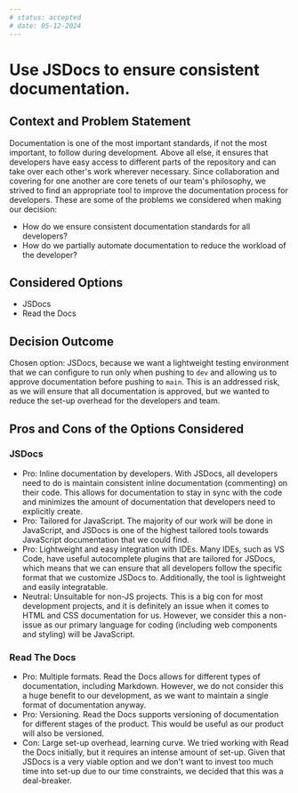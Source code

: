 ```yaml
---
# status: accepted 
# date: 05-12-2024
---
```

# Use JSDocs to ensure consistent documentation.

## Context and Problem Statement

Documentation is one of the most important standards, if not the most important, to follow during development. Above all else, it ensures that developers have easy access to different parts of the repository and can take over each other's work wherever necessary. Since collaboration and covering for one another are  core tenets of our team's philosophy, we strived to find an appropriate tool to improve the documentation process for developers. These are some of the problems we considered when making our decision: 
* How do we ensure consistent documentation standards for all developers?
* How do we partially automate documentation to reduce the workload of the developer?

## Considered Options

* JSDocs
* Read the Docs

## Decision Outcome

Chosen option: JSDocs, because we want a lightweight testing environment that we can configure to run only when pushing to `dev` and allowing us to approve documentation before pushing to `main`. This is an addressed risk, as we will ensure that all documentation is approved, but we wanted to reduce the set-up overhead for the developers and team. 

## Pros and Cons of the Options Considered

### JSDocs
* Pro: Inline documentation by developers. With JSDocs, all developers need to do is maintain consistent inline documentation (commenting) on their code. This allows for documentation to stay in sync with the code and minimizes the amount of documentation that developers need to explicitly create. 
* Pro: Tailored for JavaScript. The majority of our work will be done in JavaScript, and JSDocs is one of the highest tailored tools towards JavaScript documentation that we could find. 
* Pro: Lightweight and easy integration with IDEs. Many IDEs, such as VS Code, have useful autocomplete plugins that are tailored for JSDocs, which means that we can ensure that all developers follow the specific format that we customize JSDocs to. Additionally, the tool is lightweight and easily integratable.
* Neutral: Unsuitable for non-JS projects. This is a big con for most development projects, and it is definitely an issue when it comes to HTML and CSS documentation for us. However, we consider this a non-issue as our primary language for coding (including web components and styling) will be JavaScript.

### Read The Docs
* Pro: Multiple formats. Read the Docs allows for different types of documentation, including Markdown. However, we do not consider this a huge benefit to our development, as we want to maintain a single format of documentation anyway.
* Pro: Versioning. Read the Docs supports versioning of documentation for different stages of the product. This would be useful as our product will also be versioned.
* Con: Large set-up overhead, learning curve. We tried working with Read the Docs initially, but it requires an intense amount of set-up. Given that JSDocs is a very viable option and we don't want to invest too much time into set-up due to our time constraints, we decided that this was a deal-breaker.